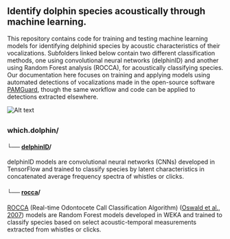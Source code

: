 ## Identify dolphin species acoustically through machine learning.

This repository contains code for training and testing machine learning models for identifying delphinid species by acoustic characteristics of their vocalizations. Subfolders linked below contain two different classification methods, one using convolutional neural networks (delphinID) and another using Random Forest analysis (ROCCA), for acoustically classifying species. Our documentation here focuses on training and applying models using automated detections of vocalizations made in the open-source software [PAMGuard](https://www.pamguard.org/), though the same workflow and code can be applied to detections extracted elsewhere.


![Alt text](images/methods_simple_1.PNG)
##
### which.dolphin/

#### └── [delphinID](https://github.com/tristankleyn/which.dolphin/tree/main/delphinID)/

delphinID models are convolutional neural networks (CNNs) developed in TensorFlow and trained to classify species by latent characteristics in concatenated average frequency spectra of whistles or clicks. 

#### └── [rocca](https://github.com/tristankleyn/which.dolphin/tree/main/rocca)/

[ROCCA](https://www.pamguard.org/downloads.php?cat_id=5) (Real-time Odontocete Call Classification Algorithm) ([Oswald et al., 2007](https://pubs.aip.org/asa/jasa/article/122/1/587/813007)) models are Random Forest models developed in WEKA and trained to classify species based on select acoustic-temporal measurements extracted from whistles or clicks.




